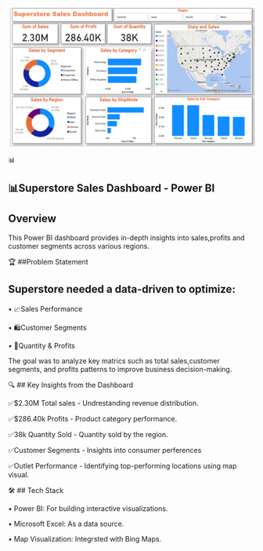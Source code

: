 ![image alt](https://github.com/MuraliCodes/-Data-Visualization-and-Storytelling/blob/344c11bd6450477f075f5e06cbac702c315a39e4/Superstore%20Sales%20Dashboard.png)

📊 
## 📊Superstore Sales Dashboard - Power BI

## Overview

This Power BI dashboard provides in-depth insights into sales,profits and customer segments across various regions.

🏆 ##Problem Statement

## Superstore needed a data-driven to optimize:

•	📈Sales Performance

•	🛍Customer Segments

•	🏬Quantity & Profits

The goal was to analyze key matrics such as total sales,customer segments, and profits patterns to improve business decision-making.

🔍 ## Key Insights from the Dashboard

✅$2.30M Total sales - Undrestanding revenue distribution.

✅$286.40k Profits - Product category performance.

✅38k Quantity Sold - Quantity sold by the region.

✅Customer Segments - Insights into consumer perferences

✅Outlet Performance - Identifying top-performing locations using map visual.

🛠 ## Tech Stack

•	Power BI: For building interactive visualizations.

•	Microsoft Excel: As a data source.

•	Map Visualization: Integrsted with Bing Maps.

